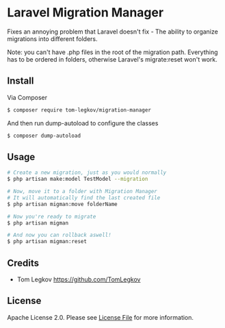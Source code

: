 # Laravel Migration Manager

Fixes an annoying problem that Laravel doesn't fix - The ability to organize migrations into different folders.

Note: you can't have .php files in the root of the migration path. Everything has to be ordered in folders, otherwise Laravel's migrate:reset won't work.

## Install

Via Composer

``` bash
$ composer require tom-legkov/migration-manager
```

And then run dump-autoload to configure the classes
``` bash
$ composer dump-autoload
```

## Usage

``` bash
# Create a new migration, just as you would normally
$ php artisan make:model TestModel --migration

# Now, move it to a folder with Migration Manager
# It will automatically find the last created file
$ php artisan migman:move folderName

# Now you're ready to migrate
$ php artisan migman

# And now you can rollback aswell!
$ php artisan migman:reset
```

## Credits

- Tom Legkov https://github.com/TomLegkov 

## License

Apache License 2.0. Please see [License File](LICENSE.md) for more information.

